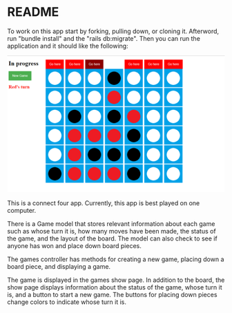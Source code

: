 # README

To work on this app start by forking, pulling down, or cloning it.
Afterword, run "bundle install" and the "rails db:migrate".
Then you can run the application and it should like the following:

![Board](/lib/assets/board.png?raw=true "Board")

This is a connect four app. Currently, this app is best played on one computer.

There is a Game model that stores relevant information about each game such as
whose turn it is, how many moves have been made, the status of the game, and the 
layout of the board. The model can also check to see if anyone has won and place
down board pieces.

The games controller has methods for creating a new game, placing down a board
piece, and displaying a game.

The game is displayed in the games show page. In addition to the board, the show
page displays information about the status of the game, whose turn it is, and 
a button to start a new game. The buttons for placing down pieces change colors 
to indicate whose turn it is. 
